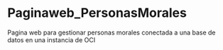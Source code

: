 # Paginaweb_PersonasMorales
Pagina web para gestionar personas morales conectada a una base de datos en una instancia de OCI 

